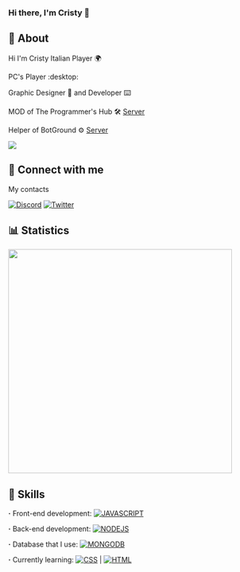 <div align="left">
  <div>
    
### Hi there, I'm Cristy 👋

## 📄 About

Hi I'm Cristy Italian Player :earth_africa:

PC's Player :desktop:

Graphic Designer :art: and Developer :keyboard:

MOD of The Programmer's Hub 🛠️ [Server](https://discord.gg/tXQ9m2sMdh)

Helper of BotGround :gear: [Server](https://discord.gg/)
    
  </div>
</div>

<div align="left">
  <a href="https://discord.com/users/587009268465795082" target="_blank"><img src="https://lanyard.cnrad.dev/api/587009268465795082?idleMessage=Watching something&bg=282a36&border=10px"></a>
</div>

## 🔗 Connect with me

My contacts

[![Discord](https://img.shields.io/badge/Discord-7289DA?style=for-the-badge&logo=discord&logoColor=white)](https://discord.gg/JmgehPSDD6)
[![Twitter](https://img.shields.io/badge/Twitter-1a8cd8?style=for-the-badge&logo=twitter&logoColor=white)](https://twitter.com/sonoCristy)

## 📊 Statistics

<div align="left"> 
  <a href="https://www.google.it/" target="_blank"><img width="450vh" src="https://github-readme-stats.vercel.app/api?username=sonoCristy&theme=github_dark&show_icons=true&hide=contribs,prs&width=5000px"></a>
</div>

## 👀 Skills

**·** Front-end development: [![JAVASCRIPT](https://camo.githubusercontent.com/1c2c77ac59069dfcef9352aeab50dc2d8866ced09d738413dfd63967ab91bac5/68747470733a2f2f696d672e736869656c64732e696f2f62616467652f2d4a6176617363726970742d626c61636b3f266c6f676f3d6a617661736372697074)](https://camo.githubusercontent.com/1c2c77ac59069dfcef9352aeab50dc2d8866ced09d738413dfd63967ab91bac5/68747470733a2f2f696d672e736869656c64732e696f2f62616467652f2d4a6176617363726970742d626c61636b3f266c6f676f3d6a617661736372697074)

**·** Back-end development: [![NODEJS](https://camo.githubusercontent.com/5d2064bd5b165cd977c66a3429ae8d1564a3eee36c529294b5b94c4ecb3fdbe6/68747470733a2f2f696d672e736869656c64732e696f2f62616467652f2d4e6f64652e6a732d626c61636b3f266c6f676f3d6e6f64652e6a73)](https://camo.githubusercontent.com/5d2064bd5b165cd977c66a3429ae8d1564a3eee36c529294b5b94c4ecb3fdbe6/68747470733a2f2f696d672e736869656c64732e696f2f62616467652f2d4e6f64652e6a732d626c61636b3f266c6f676f3d6e6f64652e6a73)

**·** Database that I use: [![MONGODB](https://camo.githubusercontent.com/ae870cc624f2aba78718acf44d4c7b386431aa77f1962bf52292cca2b9556e66/68747470733a2f2f696d672e736869656c64732e696f2f62616467652f2d4d6f6e676f44422d626c61636b3f266c6f676f3d6d6f6e676f6462)](https://camo.githubusercontent.com/ae870cc624f2aba78718acf44d4c7b386431aa77f1962bf52292cca2b9556e66/68747470733a2f2f696d672e736869656c64732e696f2f62616467652f2d4d6f6e676f44422d626c61636b3f266c6f676f3d6d6f6e676f6462)

**·** Currently learning: [![CSS](https://camo.githubusercontent.com/fd61d6ca4bc327aaaaa1754c6d68fc78af823fc7c6cacd793787b4e0f53aa066/68747470733a2f2f696d672e736869656c64732e696f2f62616467652f2d4353532d626c61636b3f266c6f676f3d63737333)](https://camo.githubusercontent.com/fd61d6ca4bc327aaaaa1754c6d68fc78af823fc7c6cacd793787b4e0f53aa066/68747470733a2f2f696d672e736869656c64732e696f2f62616467652f2d4353532d626c61636b3f266c6f676f3d63737333) | [![HTML](https://camo.githubusercontent.com/e305664dc3cd700bbc80c99d36cd7feafd872a1526e841ddf3809c6678a6939e/68747470733a2f2f696d672e736869656c64732e696f2f62616467652f2d48544d4c2d626c61636b3f266c6f676f3d68746d6c35)](https://camo.githubusercontent.com/e305664dc3cd700bbc80c99d36cd7feafd872a1526e841ddf3809c6678a6939e/68747470733a2f2f696d672e736869656c64732e696f2f62616467652f2d48544d4c2d626c61636b3f266c6f676f3d68746d6c35)